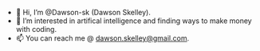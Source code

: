 - 👋 Hi, I’m @Dawson-sk (Dawson Skelley).
- 👀 I’m interested in artifical intelligence and finding ways to make money with coding.
- 📫 You can reach me @ dawson.skelley@gmail.com.

<!---
Dawson-sk/Dawson-sk is a ✨ special ✨ repository because its `README.md` (this file) appears on your GitHub profile.
You can click the Preview link to take a look at your changes.
--->
